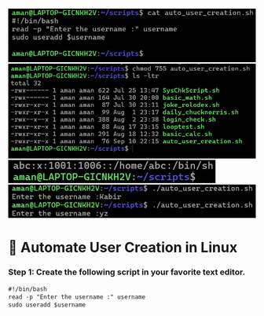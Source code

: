 ![](https://github.com/amancs1422/Practice_Shell_Scripting/blob/46af95a6ef5870a478441192d0f6ac1b01a082d1/Images/Auto_User_Creation1.jpg)
![](https://github.com/amancs1422/Practice_Shell_Scripting/blob/01130e5c448955e096ca73d4bd5411e1c4f46422/Images/Auto_User_Creation2.jpg)
![](https://github.com/amancs1422/Practice_Shell_Scripting/blob/a8c7a9e21319b7470782fe1abcc77cbe9c5d360c/Images/Auto_User_Creation3.jpg)
![](https://github.com/amancs1422/Practice_Shell_Scripting/blob/28d332569eb57949b52c0a7c4a000ba1c3ab6523/Images/Auto_User_Creation4.jpg)

# :minidisc: Automate User Creation in Linux
### Step 1: Create the following script in your favorite text editor.
```
#!/bin/bash
read -p "Enter the username :" username
sudo useradd $username
```